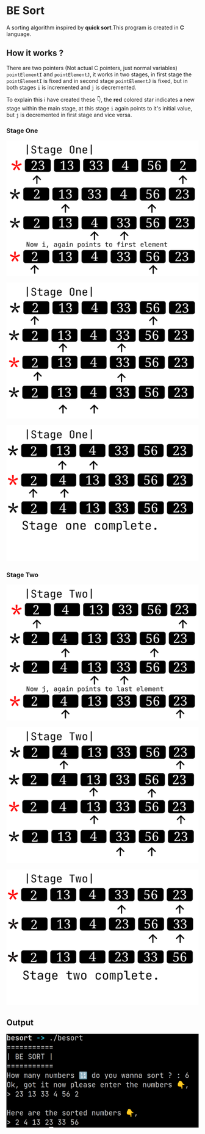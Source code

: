 # BE Sort

A sorting algorithm inspired by **quick sort**.This program is created in **C** language.

## How it works ?

There are two pointers (Not actual C pointers, just normal variables) `pointElementI` and `pointElementJ`, it works in two stages, in first stage the `pointElementI` is fixed and in second stage `pointElementJ` is fixed, but in both stages `i` is incremented and `j` is decremented.

To explain this i have created these 👇, the **red** colored star indicates a new stage within the main stage, at this stage `i` again points to it's initial value, but `j` is decremented in first stage and vice versa.

### Stage One

![besort_1](images/besort_1.png)

![besort_2](images/besort_2.png)

![besort_3](images/besort_3.png)

### Stage Two

![besort_4](images/besort_4.png)

![besort_5](images/besort_5.png)

![besort_6](images/besort_6.png)

## Output

![besort_output](images/besort_output.png)
